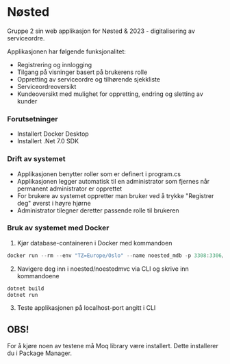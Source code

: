 # Nøsted
Gruppe 2 sin web applikasjon for Nøsted & 2023 - digitalisering av serviceordre.

Applikasjonen har følgende funksjonalitet:
* Registrering og innlogging
* Tilgang på visninger basert på brukerens rolle
* Oppretting av serviceordre og tilhørende sjekkliste
* Serviceordreoversikt
* Kundeoversikt med mulighet for oppretting, endring og sletting av kunder

### Forutsetninger
* Installert Docker Desktop
* Installert .Net 7.0 SDK

### Drift av systemet
* Applikasjonen benytter roller som er definert i program.cs
* Applikasjonen legger automatisk til en administrator som fjernes når permanent administrator er opprettet
* For brukere av systemet oppretter man bruker ved å trykke "Registrer deg" øverst i høyre hjørne
* Administrator tilegner deretter passende rolle til brukeren

### Bruk av systemet med Docker
1. Kjør database-containeren i Docker med kommandoen
```c
docker run --rm --env "TZ=Europe/Oslo" --name noested_mdb -p 3308:3306/tcp -e MYSQL_ROOT_PASSWORD=1234 -d mariadb:10.5.11
```

2.	Navigere deg inn i noested/noestedmvc via CLI og skrive inn kommandoene
```c
dotnet build
dotnet run
```

3.	Teste applikasjonen på localhost-port angitt i CLI
  
## OBS!
For å kjøre noen av testene må Moq library være installert. Dette installerer du i Package Manager.
